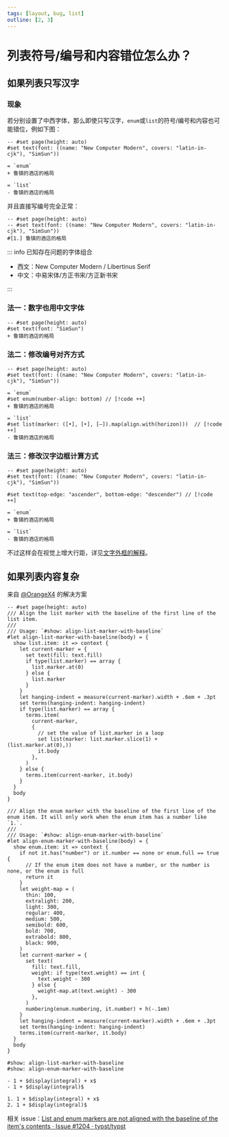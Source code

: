 ```yaml
---
tags: [layout, bug, list]
outline: [2, 3]
---
```


# 列表符号/编号和内容错位怎么办？

## 如果列表只写汉字

### 现象

若分别设置了中西字体，那么即使只写汉字，`enum`或`list`的符号/编号和内容也可能错位，例如下图：

```typst
-- #set page(height: auto)
#set text(font: ((name: "New Computer Modern", covers: "latin-in-cjk"), "SimSun"))

= `enum`
+ 鲁镇的酒店的格局

= `list`
- 鲁镇的酒店的格局
```

并且直接写编号完全正常：

```typst
-- #set page(height: auto)
-- #set text(font: ((name: "New Computer Modern", covers: "latin-in-cjk"), "SimSun"))
#[1.] 鲁镇的酒店的格局
```

::: info 已知存在问题的字体组合

- 西文：New Computer Modern / Libertinus Serif
- 中文：中易宋体/方正书宋/方正新书宋

:::

### 法一：数字也用中文字体


```typst {1}
-- #set page(height: auto)
#set text(font: "SimSun")
+ 鲁镇的酒店的格局
```

### 法二：修改编号对齐方式

```typst
-- #set page(height: auto)
#set text(font: ((name: "New Computer Modern", covers: "latin-in-cjk"), "SimSun"))

= `enum`
#set enum(number-align: bottom) // [!code ++]
+ 鲁镇的酒店的格局

= `list`
#set list(marker: ([•], [‣], [–]).map(align.with(horizon)))  // [!code ++]
- 鲁镇的酒店的格局
```

### 法三：修改汉字边框计算方式

```typst
-- #set page(height: auto)
#set text(font: ((name: "New Computer Modern", covers: "latin-in-cjk"), "SimSun"))

#set text(top-edge: "ascender", bottom-edge: "descender") // [!code ++]

= `enum`
+ 鲁镇的酒店的格局

= `list`
- 鲁镇的酒店的格局
```

不过这样会在视觉上增大行距，详见[文字外框的解释](./par-leading.md)。

## 如果列表内容复杂

来自 [@OrangeX4](https://github.com/OrangeX4) 的解决方案

```typst
-- #set page(height: auto)
/// Align the list marker with the baseline of the first line of the list item.
///
/// Usage: `#show: align-list-marker-with-baseline`
#let align-list-marker-with-baseline(body) = {
  show list.item: it => context {
    let current-marker = {
      set text(fill: text.fill)
      if type(list.marker) == array {
        list.marker.at(0)
      } else {
        list.marker
      }
    }
    let hanging-indent = measure(current-marker).width + .6em + .3pt
    set terms(hanging-indent: hanging-indent)
    if type(list.marker) == array {
      terms.item(
        current-marker,
        {
          // set the value of list.marker in a loop
          set list(marker: list.marker.slice(1) + (list.marker.at(0),))
          it.body
        },
      )
    } else {
      terms.item(current-marker, it.body)
    }
  }
  body
}

/// Align the enum marker with the baseline of the first line of the enum item. It will only work when the enum item has a number like `1.`.
///
/// Usage: `#show: align-enum-marker-with-baseline`
#let align-enum-marker-with-baseline(body) = {
  show enum.item: it => context {
    if not it.has("number") or it.number == none or enum.full == true {
      // If the enum item does not have a number, or the number is none, or the enum is full
      return it
    }
    let weight-map = (
      thin: 100,
      extralight: 200,
      light: 300,
      regular: 400,
      medium: 500,
      semibold: 600,
      bold: 700,
      extrabold: 800,
      black: 900,
    )
    let current-marker = {
      set text(
        fill: text.fill,
        weight: if type(text.weight) == int {
          text.weight - 300
        } else {
          weight-map.at(text.weight) - 300
        },
      )
      numbering(enum.numbering, it.number) + h(-.1em)
    }
    let hanging-indent = measure(current-marker).width + .6em + .3pt
    set terms(hanging-indent: hanging-indent)
    terms.item(current-marker, it.body)
  }
  body
}

#show: align-list-marker-with-baseline
#show: align-enum-marker-with-baseline

- 1 + $display(integral) + x$
- 1 + $display(integral)$

1. 1 + $display(integral) + x$
2. 1 + $display(integral)$
```

相关 issue：[List and enum markers are not aligned with the baseline of the item's contents · Issue #1204 · typst/typst](https://github.com/typst/typst/issues/1204)
